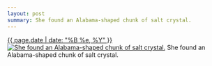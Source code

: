 ```yaml
---
layout: post
summary: She found an Alabama-shaped chunk of salt crystal.
---
```


<p>
  <time><a href="/161">{{ page.date | date: "%B %e, %Y" }}</a></time>
  <a href="/161"><img src="{{ site.assets_url }}/161-640.jpg" srcset="{{ site.assets_url }}/161-1280.jpg 1280w, {{ site.assets_url }}/161-960.jpg 960w, {{ site.assets_url }}/161-640.jpg 640w, {{ site.assets_url }}/161-320.jpg 320w" sizes="(min-width: 700px) 50vw, calc(100vw - 2rem)" alt="She found an Alabama-shaped chunk of salt crystal." /></a>
  <span>She found an Alabama-shaped chunk of salt crystal.</span>
</p>
